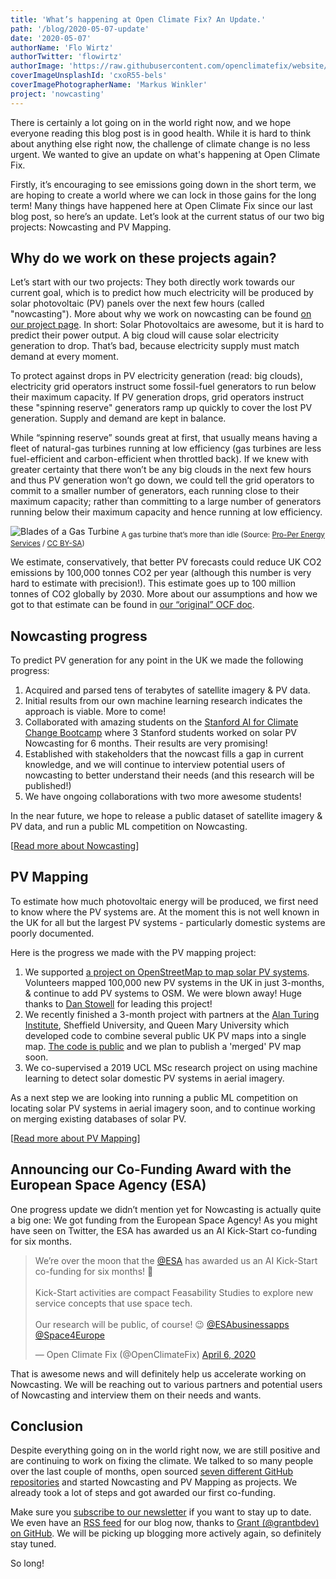 ```yaml
---
title: 'What’s happening at Open Climate Fix? An Update.'
path: '/blog/2020-05-07-update'
date: '2020-05-07'
authorName: 'Flo Wirtz'
authorTwitter: 'flowirtz'
authorImage: 'https://raw.githubusercontent.com/openclimatefix/website/master/src/images/people/flo.jpg'
coverImageUnsplashId: 'cxoR55-bels'
coverImagePhotographerName: 'Markus Winkler'
project: 'nowcasting'
---
```


There is certainly a lot going on in the world right now, and we hope everyone reading this blog post is in good health. While it is hard to think about anything else right now, the challenge of climate change is no less urgent. We wanted to give an update on what's happening at Open Climate Fix.

Firstly, it’s encouraging to see emissions going down in the short term, we are hoping to create a world where we can lock in those gains for the long term! Many things have happened here at Open Climate Fix since our last blog post, so here’s an update. Let’s look at the current status of our two big projects: Nowcasting and PV Mapping.

## Why do we work on these projects again?
Let’s start with our two projects: They both directly work towards our current goal, which is to predict how much electricity will be produced by solar photovoltaic (PV) panels over the next few hours (called "nowcasting"). More about why we work on nowcasting can be found [on our project page](https://openclimatefix.org/projects/nowcasting). In short: Solar Photovoltaics are awesome, but it is hard to predict their power output. A big cloud will cause solar electricity generation to drop. That’s bad, because electricity supply must match demand at every moment.

To protect against drops in PV electricity generation (read: big clouds), electricity grid operators instruct some fossil-fuel generators to run below their maximum capacity. If PV generation drops, grid operators instruct these "spinning reserve" generators ramp up quickly to cover the lost PV generation. Supply and demand are kept in balance.

While “spinning reserve” sounds great at first, that usually means having a fleet of natural-gas turbines running at low efficiency (gas turbines are less fuel-efficient and carbon-efficient when throttled back). If we knew with greater certainty that there won’t be any big clouds in the next few hours and thus PV generation won’t go down, we could tell the grid operators to commit to a smaller number of generators, each running close to their maximum capacity; rather than committing to a large number of generators running below their maximum capacity and hence running at low efficiency.

![Blades of a Gas Turbine](https://upload.wikimedia.org/wikipedia/commons/e/ec/Gas_Turbine_Blade.jpg)
<sub>A gas turbine that’s more than idle (Source: [Pro-Per Energy Services](https://commons.wikimedia.org/wiki/File:Gas_Turbine_Blade.jpg) / [CC BY-SA](https://creativecommons.org/licenses/by-sa/4.0))</sub>


We estimate, conservatively, that better PV forecasts could reduce UK CO2 emissions by 100,000 tonnes CO2 per year (although this number is very hard to estimate with precision!). This estimate goes up to 100 million tonnes of CO2 globally by 2030. More about our assumptions and how we got to that estimate can be found in [our “original” OCF doc](https://docs.google.com/document/d/1sfBJ48_hxSEH-XFrwmH0leS4rSsrBKgwzfoeoqGRPfg/edit#heading=h.m4udy6vx0t7k).

## Nowcasting progress
To predict PV generation for any point in the UK we made the following progress:

1. Acquired and parsed tens of terabytes of satellite imagery & PV data. 
2. Initial results from our own machine learning research indicates the approach is viable. More to come!
3. Collaborated with amazing students on the [Stanford AI for Climate Change Bootcamp](https://stanfordmlgroup.github.io/programs/aicc-bootcamp/) where 3 Stanford students worked on solar PV Nowcasting for 6 months. Their results are very promising!
4. Established with stakeholders that the nowcast fills a gap in current knowledge, and we will continue to interview potential users of nowcasting to better understand their needs (and this research will be published!)
5. We have ongoing collaborations with two more awesome students!

In the near future, we hope to release a public dataset of satellite imagery & PV data, and run a public ML competition on Nowcasting.

[[Read more about Nowcasting](https://openclimatefix.org/projects/nowcasting)]

## PV Mapping
To estimate how much photovoltaic energy will be produced, we first need to know where the PV systems are. At the moment this is not well known in the UK for all but the largest PV systems - particularly domestic systems are poorly documented.

Here is the progress we made with the PV mapping project:
1. We supported [a project on OpenStreetMap to map solar PV systems](https://wiki.openstreetmap.org/wiki/UK_2019_Q3_Project:_Solar_Power). Volunteers mapped 100,000 new PV systems in the UK in just 3-months, & continue to add PV systems to OSM. We were blown away! Huge thanks to [Dan Stowell](http://www.mcld.co.uk/) for leading this project!
2. We recently finished a 3-month project with partners at the [Alan Turing Institute](https://www.turing.ac.uk/), Sheffield University, and Queen Mary University which developed code to combine several public UK PV maps into a single map. [The code is public](https://github.com/alan-turing-institute/solar-panel-detection) and we plan to publish a 'merged' PV map soon.
3. We co-supervised a 2019 UCL MSc research project on using machine learning to detect solar domestic PV systems in aerial imagery.

As a next step we are looking into running a public ML competition on locating solar PV systems in aerial imagery soon, and to continue working on merging existing databases of solar PV.

[[Read more about PV Mapping](https://openclimatefix.org/blog/2019-07-09-solar-pv-mapping)]

## Announcing our Co-Funding Award with the European Space Agency (ESA)
One progress update we didn’t mention yet for Nowcasting is actually quite a big one: We got funding from the European Space Agency! As you might have seen on Twitter, the ESA has awarded us an AI Kick-Start co-funding for six months.

<blockquote class="twitter-tweet"><p lang="en" dir="ltr">We’re over the moon that the <a href="https://twitter.com/esa?ref_src=twsrc%5Etfw">@ESA</a> has awarded us an AI Kick-Start co-funding for six months! 🚀<br><br>Kick-Start activities are compact Feasability Studies to explore new service concepts that use space tech.<br><br>Our research will be public, of course! 😉 <a href="https://twitter.com/ESAbusinessapps?ref_src=twsrc%5Etfw">@ESAbusinessapps</a> <a href="https://twitter.com/Space4Europe?ref_src=twsrc%5Etfw">@Space4Europe</a></p>&mdash; Open Climate Fix (@OpenClimateFix) <a href="https://twitter.com/OpenClimateFix/status/1247162475738529797?ref_src=twsrc%5Etfw">April 6, 2020</a></blockquote> <script async src="https://platform.twitter.com/widgets.js" charset="utf-8"></script> 

That is awesome news and will definitely help us accelerate working on Nowcasting. We will be reaching out to various partners and potential users of Nowcasting and interview them on their needs and wants.

## Conclusion
Despite everything going on in the world right now, we are still positive and are continuing to work on fixing the climate. We talked to so many people over the last couple of months, open sourced [seven different GitHub repositories](https://github.com/openclimatefix) and started Nowcasting and PV Mapping as projects. We already took a lot of steps and got awarded our first co-funding.

Make sure you [subscribe to our newsletter](https://openclimatefix.us20.list-manage.com/subscribe?u=ceb017fe32f0a4620227fda8a&id=d56fc32a31) if you want to stay up to date. We even have an [RSS feed](https://openclimatefix.org/rss.xml) for our blog now, thanks to [Grant (@grantbdev) on GitHub](https://github.com/openclimatefix/website/pull/46). We will be picking up blogging more actively again, so definitely stay tuned.

So long!
